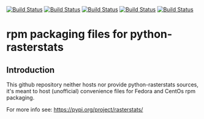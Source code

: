 [![Build Status](https://simc.arpae.it/moncic-ci/python-rasterstats-rpm/centos7.png)](https://simc.arpae.it/moncic-ci/python-rasterstats-rpm/)
[![Build Status](https://simc.arpae.it/moncic-ci/python-rasterstats-rpm/centos8.png)](https://simc.arpae.it/moncic-ci/python-rasterstats-rpm/)
[![Build Status](https://simc.arpae.it/moncic-ci/python-rasterstats-rpm/fedora32.png)](https://simc.arpae.it/moncic-ci/python-rasterstats-rpm/)
[![Build Status](https://simc.arpae.it/moncic-ci/python-rasterstats-rpm/fedora34.png)](https://simc.arpae.it/moncic-ci/python-rasterstats-rpm/)
[![Build Status](https://copr.fedorainfracloud.org/coprs/simc/stable/package/python-rasterstats/status_image/last_build.png)](https://copr.fedorainfracloud.org/coprs/simc/stable/package/python-rasterstats/)

# rpm packaging files for python-rasterstats

## Introduction

This github repository neither hosts nor provide python-rasterstats sources, it's meant to
host (unofficial) convenience files for Fedora and CentOs rpm packaging.

For more info see:
https://pypi.org/project/rasterstats/
